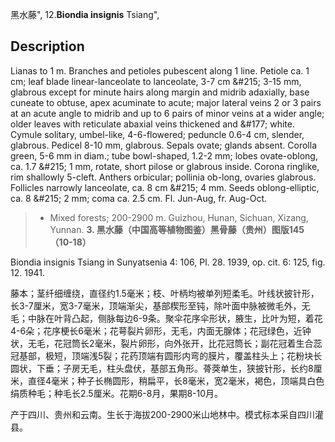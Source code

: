 黑水藤",
12.**Biondia insignis** Tsiang",

## Description
Lianas to 1 m. Branches and petioles pubescent along 1 line. Petiole ca. 1 cm; leaf blade linear-lanceolate to lanceolate, 3-7 cm &amp;#215; 3-15 mm, glabrous except for minute hairs along margin and midrib adaxially, base cuneate to obtuse, apex acuminate to acute; major lateral veins 2 or 3 pairs at an acute angle to midrib and up to 6 pairs of minor veins at a wider angle; older leaves with reticulate abaxial veins thickened and &amp;#177; white. Cymule solitary, umbel-like, 4-6-flowered; peduncle 0.6-4 cm, slender, glabrous. Pedicel 8-10 mm, glabrous. Sepals ovate; glands absent. Corolla green, 5-6 mm in diam.; tube bowl-shaped, 1.2-2 mm; lobes ovate-oblong, ca. 1.7 &amp;#215; 1 mm, rotate, short pilose or glabrous inside. Corona ringlike, rim shallowly 5-cleft. Anthers orbicular; pollinia ob-long, ovaries glabrous. Follicles narrowly lanceolate, ca. 8 cm &amp;#215; 4 mm. Seeds oblong-elliptic, ca. 8 &amp;#215; 2 mm; coma ca. 2.5 cm. Fl. Jun-Aug, fr. Aug-Oct.

> * Mixed forests; 200-2900 m. Guizhou, Hunan, Sichuan, Xizang, Yunnan.
**3. 黑水藤（中国高等植物图鉴）黑骨藤（贵州）图版145（10-18）**

Biondia insignis Tsiang in Sunyatsenia 4: 106, Pl. 28. 1939, op. cit. 6: 125, fig. 12. 1941.

藤本；茎纤细缠绕，直径约1.5毫米；枝、叶柄均被单列短柔毛。叶线状披针形，长3-7厘米，宽3-7毫米，顶端渐尖，基部楔形至钝，除叶面中脉被微毛外，无毛；中脉在叶背凸起，侧脉每边6-9条。聚伞花序伞形状，腋生，比叶为短，着花4-6朵；花序梗长6毫米；花萼裂片卵形，无毛，内面无腺体；花冠绿色，近钟状，无毛，花冠筒长2毫米，裂片卵形，向外张开，比花冠筒长；副花冠着生合蕊冠基部，极短，顶端浅5裂；花药顶端有圆形内弯的膜片，覆盖柱头上；花粉块长圆状，下垂；子房无毛，柱头盘伏，基部五角形。蓇葖单生，狭披针形，长约8厘米，直径4毫米；种子长椭圆形，稍扁平，长8毫米，宽2毫米，褐色，顶端具白色绢质种毛；种毛长2.5厘米。花期6-8月，果期8-10月。

产于四川、贵州和云南。生长于海拔200-2900米山地林中。模式标本采自四川灌县。
